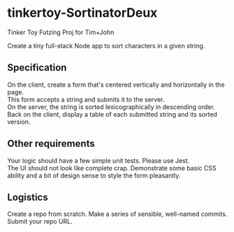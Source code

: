 # tinkertoy-SortinatorDeux
Tinker Toy Futzing Proj for Tim+John

Create a tiny full-stack Node app to sort characters in a given string.

## Specification
On the client, create a form that's centered vertically and horizontally in the page.   
This form accepts a string and submits it to the server.   
On the server, the string is sorted lexicographically in descending order.   
Back on the client, display a table of each submitted string and its sorted version.   

## Other requirements
Your logic should have a few simple unit tests. Please use Jest.   
The UI should not look like complete crap. Demonstrate some basic CSS ability and a bit of design sense to style the form pleasantly.   

## Logistics
Create a repo from scratch. 
Make a series of sensible, well-named commits.
Submit your repo URL.